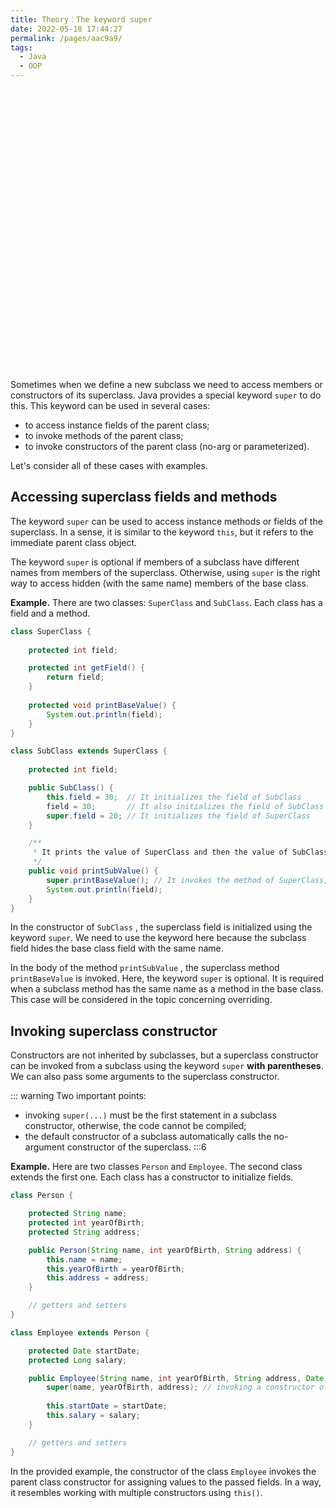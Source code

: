```yaml
---
title: Theory：The keyword super
date: 2022-05-18 17:44:27
permalink: /pages/aac9a9/
tags:
  - Java
  - OOP
---
```


<div style="background-image: url(https://cdn.jsdelivr.net/gh/JimFKppt/Pictures@master/static_files/img/milad-fakurian-UiiHVEyxtyA-unsplash.jpg); background-size: cover;">
    <iframe :src="$withBase('/markmap/Markmap_Theory：The keyword super.html')" width="100%" height="450" frameborder="0" scrolling="No" leftmargin="0" topmargin="0"></iframe>
</div>

Sometimes when we define a new subclass we need to access members or constructors of its superclass. Java provides a special keyword `super` to do this. This keyword can be used in several cases:

- to access instance fields of the parent class;
- to invoke methods of the parent class;
- to invoke constructors of the parent class (no-arg or parameterized).

Let's consider all of these cases with examples.

## Accessing superclass fields and methods

The keyword `super` can be used to access instance methods or fields of the superclass. In a sense, it is similar to the keyword `this`, but it refers to the immediate parent class object.



The keyword `super` is optional if members of a subclass have different names from members of the superclass. Otherwise, using `super` is the right way to access hidden (with the same name) members of the base class.



**Example.** There are two classes: `SuperClass` and `SubClass`. Each class has a field and a method.

```java
class SuperClass {
    
    protected int field;

    protected int getField() {
        return field;
    }
    
    protected void printBaseValue() {
        System.out.println(field);
    }
}

class SubClass extends SuperClass {
    
    protected int field;

    public SubClass() {
        this.field = 30;  // It initializes the field of SubClass
        field = 30;       // It also initializes the field of SubClass
        super.field = 20; // It initializes the field of SuperClass
    }

    /**     
     * It prints the value of SuperClass and then the value of SubClass
     */
    public void printSubValue() {
        super.printBaseValue(); // It invokes the method of SuperClass, super is optional here
        System.out.println(field);
    }
}
```

In the constructor of `SubClass` , the superclass field is initialized using the keyword `super`. We need to use the keyword here because the subclass field hides the base class field with the same name.

In the body of the method `printSubValue` , the superclass method `printBaseValue` is invoked. Here, the keyword `super` is optional. It is required when a subclass method has the same name as a method in the base class. This case will be considered in the topic concerning overriding.

## Invoking superclass constructor

Constructors are not inherited by subclasses, but a superclass constructor can be invoked from a subclass using the keyword `super` **with parentheses**. We can also pass some arguments to the superclass constructor.


::: warning
Two important points:

- invoking `super(...)` must be the first statement in a subclass constructor, otherwise, the code cannot be compiled;
- the default constructor of a subclass automatically calls the no-argument constructor of the superclass.
:::6

**Example.** Here are two classes `Person` and `Employee`. The second class extends the first one. Each class has a constructor to initialize fields.

```java
class Person {

    protected String name;
    protected int yearOfBirth;
    protected String address;

    public Person(String name, int yearOfBirth, String address) {
        this.name = name;
        this.yearOfBirth = yearOfBirth;
        this.address = address;
    }

    // getters and setters
}

class Employee extends Person {

    protected Date startDate;
    protected Long salary;

    public Employee(String name, int yearOfBirth, String address, Date startDate, Long salary) {
        super(name, yearOfBirth, address); // invoking a constructor of the superclass
        
        this.startDate = startDate;
        this.salary = salary;
    }

    // getters and setters
}
```

In the provided example, the constructor of the class `Employee` invokes the parent class constructor for assigning values to the passed fields. In a way, it resembles working with multiple constructors using `this()`.
